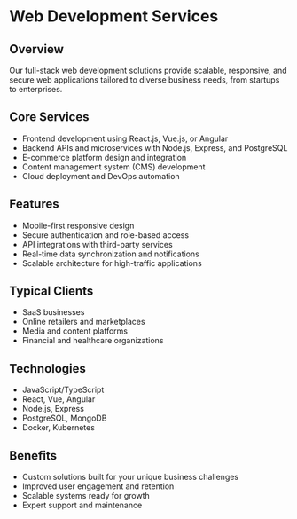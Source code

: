 # Web Development Services

## Overview
Our full-stack web development solutions provide scalable, responsive, and secure web applications tailored to diverse business needs, from startups to enterprises.

## Core Services
- Frontend development using React.js, Vue.js, or Angular  
- Backend APIs and microservices with Node.js, Express, and PostgreSQL  
- E-commerce platform design and integration  
- Content management system (CMS) development  
- Cloud deployment and DevOps automation

## Features
- Mobile-first responsive design  
- Secure authentication and role-based access  
- API integrations with third-party services  
- Real-time data synchronization and notifications  
- Scalable architecture for high-traffic applications

## Typical Clients
- SaaS businesses  
- Online retailers and marketplaces  
- Media and content platforms  
- Financial and healthcare organizations

## Technologies
- JavaScript/TypeScript  
- React, Vue, Angular  
- Node.js, Express  
- PostgreSQL, MongoDB  
- Docker, Kubernetes

## Benefits
- Custom solutions built for your unique business challenges  
- Improved user engagement and retention  
- Scalable systems ready for growth  
- Expert support and maintenance
